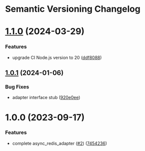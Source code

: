 # Semantic Versioning Changelog

# [1.1.0](https://github.com/pycasbin/async-redis-adapter/compare/v1.0.1...v1.1.0) (2024-03-29)


### Features

* upgrade CI Node.js version to 20 ([ddf8088](https://github.com/pycasbin/async-redis-adapter/commit/ddf8088b3cba2f635e47e2825f71794eced54aac))

## [1.0.1](https://github.com/pycasbin/async-redis-adapter/compare/v1.0.0...v1.0.1) (2024-01-06)


### Bug Fixes

* adapter interface stub ([920e0ee](https://github.com/pycasbin/async-redis-adapter/commit/920e0eeec87d648e613db85254819b993c2ba58a))

# 1.0.0 (2023-09-17)


### Features

* complete async_redis_adapter ([#2](https://github.com/pycasbin/async-redis-adapter/issues/2)) ([7454236](https://github.com/pycasbin/async-redis-adapter/commit/7454236ea7cc342fa3a4e7aee75ca270eeaa573b))

